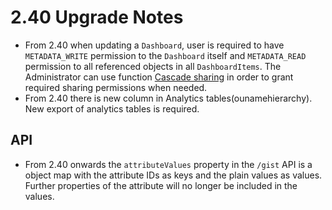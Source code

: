 # 2.40 Upgrade Notes

- From 2.40 when updating a `Dashboard`, user is required to have `METADATA_WRITE` permission to the `Dashboard` itself and `METADATA_READ` permission to all referenced objects in all `DashboardItems`. The Administrator can use function [Cascade sharing](https://docs.dhis2.org/en/use/user-guides/dhis-core-version-master/analysing-data/dashboards.html#cascade-sharing-of-visualizations-on-the-dashboard) in order to grant required sharing permissions when needed. 
- From 2.40 there is new column in Analytics tables(ounamehierarchy). New export of analytics tables is required.

## API
- From 2.40 onwards the `attributeValues` property in the `/gist` API is a object map with the attribute IDs as keys and the plain values as values. Further properties of the attribute will no longer be included in the values.
